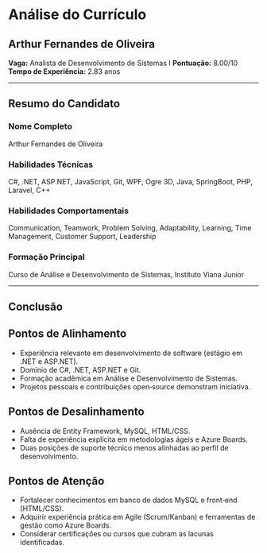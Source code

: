 # Análise do Currículo

## Arthur Fernandes de Oliveira
**Vaga:** Analista de Desenvolvimento de Sistemas I
**Pontuação:** 8.00/10
**Tempo de Experiência:** 2.83 anos

---

## Resumo do Candidato
### Nome Completo
Arthur Fernandes de Oliveira

### Habilidades Técnicas
C#, .NET, ASP.NET, JavaScript, Git, WPF, Ogre 3D, Java, SpringBoot, PHP, Laravel, C++

### Habilidades Comportamentais
Communication, Teamwork, Problem Solving, Adaptability, Learning, Time Management, Customer Support, Leadership

### Formação Principal
Curso de Análise e Desenvolvimento de Sistemas, Instituto Viana Junior

---

## Conclusão
## Pontos de Alinhamento
- Experiência relevante em desenvolvimento de software (estágio em .NET e ASP.NET).
- Domínio de C#, .NET, ASP.NET e Git.
- Formação acadêmica em Análise e Desenvolvimento de Sistemas.
- Projetos pessoais e contribuições open‑source demonstram iniciativa.

## Pontos de Desalinhamento
- Ausência de Entity Framework, MySQL, HTML/CSS.
- Falta de experiência explícita em metodologias ágeis e Azure Boards.
- Duas posições de suporte técnico menos alinhadas ao perfil de desenvolvimento.

## Pontos de Atenção
- Fortalecer conhecimentos em banco de dados MySQL e front‑end (HTML/CSS).
- Adquirir experiência prática em Agile (Scrum/Kanban) e ferramentas de gestão como Azure Boards.
- Considerar certificações ou cursos que cubram as lacunas identificadas.